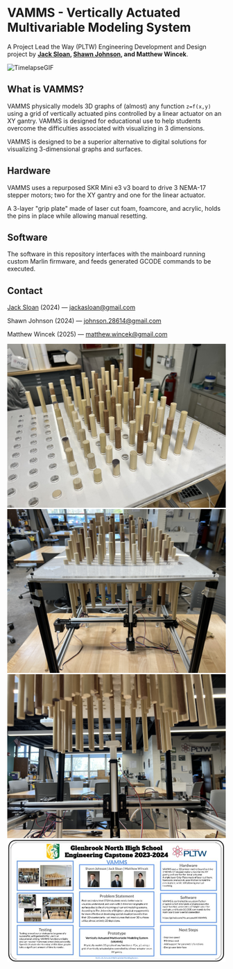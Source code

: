 # VAMMS - Vertically Actuated Multivariable Modeling System

A Project Lead the Way (PLTW) Engineering Development and Design project by 
**[Jack Sloan](https://github.com/Youareyou64), [Shawn Johnson](https://github.com/sjohnson1512), 
and Matthew Wincek**.

![TimelapseGIF](./media/VAMMSgif.gif)

## What is VAMMS?

VAMMS physically models 3D graphs of (almost) any function `z=f(x,y)` using a grid of vertically actuated pins
controlled by a linear actuator on an XY gantry. VAMMS is designed for educational use to help students overcome the
difficulties associated with visualizing in 3 dimensions. 

VAMMS is designed to be a superior alternative to digital solutions for visualizing 3-dimensional graphs and surfaces. 

## Hardware

VAMMS uses a repurposed SKR Mini e3 v3 board to drive 3 NEMA-17 stepper motors; two for the XY gantry and one for the
linear actuator. 

A 3-layer "grip plate" made of laser cut foam, foamcore, and acrylic, holds the pins in place while allowing manual
resetting.

## Software

The software in this repository interfaces with the mainboard running custom Marlin firmware, and feeds generated GCODE
commands to be executed. 

## Contact

[Jack Sloan](https://www.linkedin.com/in/jackasloan/) (2024) — jackasloan@gmail.com 

Shawn Johnson (2024) — johnson.28614@gmail.com  

Matthew Wincek (2025) — matthew.wincek@gmail.com 

![Photo](./media/VAMMS_0683.JPG)
![Photo](./media/VAMMS_0686.JPG)
![Photo](./media/VAMMS_0687.JPG)
![Photo](./media/VAMMSPoster.jpg)
